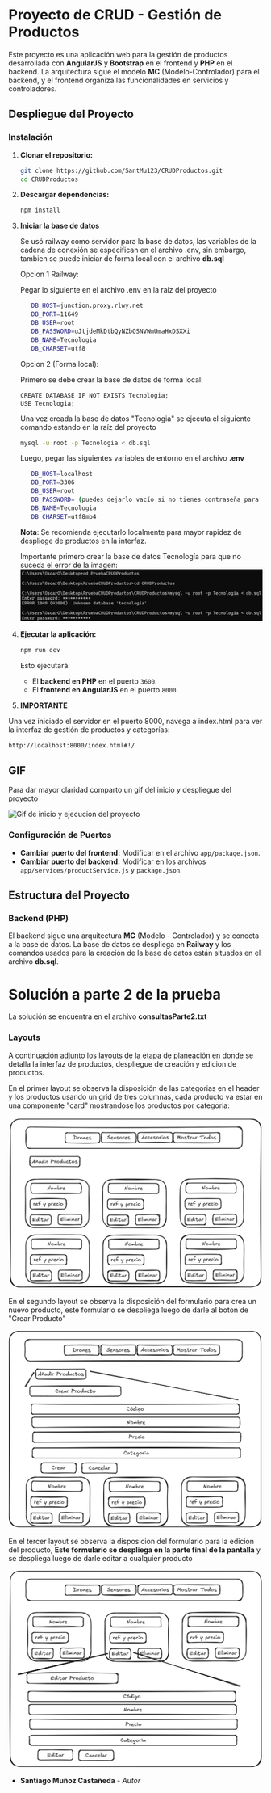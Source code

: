 # Proyecto de CRUD - Gestión de Productos

Este proyecto es una aplicación web para la gestión de productos desarrollada con **AngularJS** y **Bootstrap** en el frontend y **PHP** en el backend. La arquitectura sigue el modelo **MC** (Modelo-Controlador) para el backend, y el frontend organiza las funcionalidades en servicios y controladores.

## Despliegue del Proyecto

### Instalación

1. **Clonar el repositorio:**

   ```bash
   git clone https://github.com/SantMu123/CRUDProductos.git
   cd CRUDProductos
   ```

2. **Descargar dependencias:**

   ```bash
   npm install
   ```

3. **Iniciar la base de datos**

   Se usó railway como servidor para la base de datos, las variables de la cadena de conexión se especifican en el archivo .env, sin embargo, tambien se puede iniciar de forma local con el archivo **db.sql**

   Opcion 1 Railway:

   Pegar lo siguiente en el archivo .env en la raiz del proyecto

   ```bash
      DB_HOST=junction.proxy.rlwy.net
      DB_PORT=11649
      DB_USER=root
      DB_PASSWORD=uJtjdeMkDtbQyNZbOSNVWmUmaHxDSXXi
      DB_NAME=Tecnologia
      DB_CHARSET=utf8
   ```

   Opcion 2 (Forma local):

   Primero se debe crear la base de datos de forma local:

   ```mysql
   CREATE DATABASE IF NOT EXISTS Tecnologia;
   USE Tecnologia;
   ```

   Una vez creada la base de datos "Tecnologia" se ejecuta el siguiente comando estando en la raíz del proyecto

   ```bash
   mysql -u root -p Tecnologia < db.sql
   ```

   Luego, pegar las siguientes variables de entorno en el archivo **.env**

   ```bash
      DB_HOST=localhost
      DB_PORT=3306
      DB_USER=root
      DB_PASSWORD= (puedes dejarlo vacío si no tienes contraseña para el usuario root)
      DB_NAME=Tecnologia
      DB_CHARSET=utf8mb4
   ```

   **Nota**: Se recomienda ejecutarlo localmente para mayor rapidez de despliege de productos en la interfaz.

   Importante primero crear la base de datos Tecnología para que no suceda el error de la imagen:
   ![Paso a Paso configuracion para caso 2](./img/PasoaPasoCaso2.png)

4. **Ejecutar la aplicación:**

   ```bash
   npm run dev
   ```

   Esto ejecutará:
   - El **backend en PHP** en el puerto `3600`.
   - El **frontend en AngularJS** en el puerto `8000`.

5. **IMPORTANTE**

Una vez iniciado el servidor en el puerto 8000, navega a index.html para ver la interfaz de gestión de productos y categorías:

   ```bash
   http://localhost:8000/index.html#!/

   ```

## GIF

Para dar mayor claridad comparto un gif del inicio y despliegue del proyecto

![Gif de inicio y ejecucion del proyecto](./img/Video_inicio_ejecucion_proyecto.gif)

### Configuración de Puertos

- **Cambiar puerto del frontend:** Modificar en el archivo `app/package.json`.
- **Cambiar puerto del backend:** Modificar en los archivos `app/services/productService.js` y `package.json`.

## Estructura del Proyecto

### Backend (PHP)

El backend sigue una arquitectura **MC** (Modelo - Controlador) y se conecta a la base de datos. La base de datos se despliega en **Railway** y los comandos usados para la creación de la base de datos están situados en el archivo **db.sql**.

# Solución a parte 2 de la prueba

La solución se encuentra en el archivo **consultasParte2.txt**

### Layouts

A continuación adjunto los layouts de la etapa de planeación en donde se detalla la interfaz de productos, despliegue de creación y edicion de productos.

En el primer layout se observa la disposición de las categorias en el header y los productos usando un grid de tres columnas, cada producto va estar en una componente "card" mostrandose los productos por categoria:

![Primer Layout despliegue de productos](./img/layout1.png)

En el segundo layout se observa la disposición del formulario para crea un nuevo producto, este formulario se despliega luego de darle al boton de "Crear Producto"

![Segundo Layout despliegue de Formulario de creación](./img/layout2.png)

En el tercer layout se observa la disposicion del formulario para la edicion del producto, **Este formulario se despliega en la parte final de la pantalla** y se despliega luego de darle editar a cualquier producto

![Tercer Layout despliegue de Formulario de edicion](./img/layout3.png)

- **Santiago Muñoz Castañeda** - _Autor_

